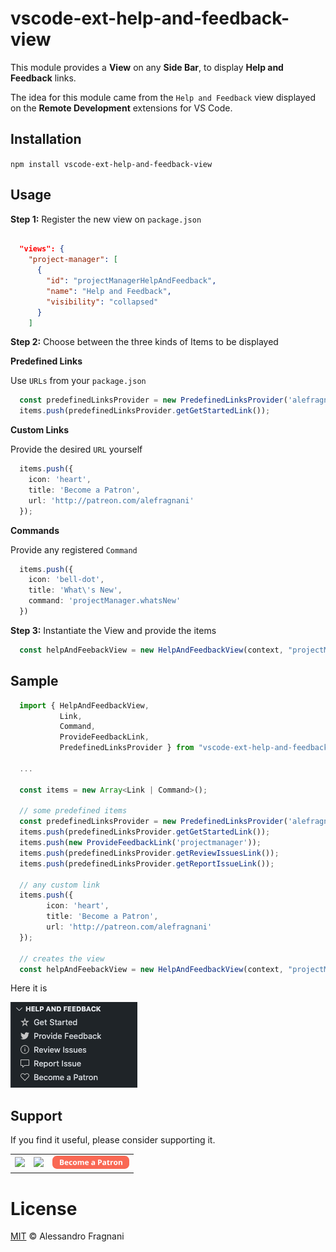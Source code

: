 # vscode-ext-help-and-feedback-view

This module provides a **View** on any **Side Bar**, to display **Help and Feedback** links. 

The idea for this module came from the `Help and Feedback` view displayed on the **Remote Development** extensions for VS Code.

## Installation

`npm install vscode-ext-help-and-feedback-view`

## Usage

**Step 1:** Register the new view on `package.json`

```json

  "views": {
    "project-manager": [
      {
        "id": "projectManagerHelpAndFeedback",
        "name": "Help and Feedback",
        "visibility": "collapsed"
      }
    ]
```

**Step 2:** Choose between the three kinds of Items to be displayed

**Predefined Links**

Use `URLs` from your `package.json`

```ts
  const predefinedLinksProvider = new PredefinedLinksProvider('alefragnani.project-manager');
  items.push(predefinedLinksProvider.getGetStartedLink());
```

**Custom Links**

Provide the desired `URL` yourself

```ts
  items.push({
    icon: 'heart',
    title: 'Become a Patron',
    url: 'http://patreon.com/alefragnani'
  });
```

**Commands**

Provide any registered `Command`

```ts
  items.push({
    icon: 'bell-dot',
    title: 'What\'s New',
    command: 'projectManager.whatsNew'
  })
```

**Step 3:** Instantiate the View and provide the items

```ts
  const helpAndFeebackView = new HelpAndFeedbackView(context, "projectManagerHelpAndFeedback", items);
```

## Sample

```ts
  import { HelpAndFeedbackView, 
           Link,
           Command,
           ProvideFeedbackLink,
           PredefinedLinksProvider } from "vscode-ext-help-and-feedback-view";

  ...

  const items = new Array<Link | Command>();

  // some predefined items
  const predefinedLinksProvider = new PredefinedLinksProvider('alefragnani.project-manager');
  items.push(predefinedLinksProvider.getGetStartedLink());
  items.push(new ProvideFeedbackLink('projectmanager'));
  items.push(predefinedLinksProvider.getReviewIssuesLink());
  items.push(predefinedLinksProvider.getReportIssueLink());
  
  // any custom link 
  items.push({
        icon: 'heart',
        title: 'Become a Patron',
        url: 'http://patreon.com/alefragnani'
  });
  
  // creates the view
  const helpAndFeebackView = new HelpAndFeedbackView(context, "projectManagerHelpAndFeedback", items);
```

Here it is

![printscreen](images/printscreen.png)

## Support

If you find it useful, please consider supporting it.

<table align="center" width="60%" border="0">
  <tr>
    <td>
      <a title="Paypal" href="https://www.paypal.com/cgi-bin/webscr?cmd=_donations&business=EP57F3B6FXKTU&lc=US&item_name=Alessandro%20Fragnani&item_number=vscode%20extensions&currency_code=USD&bn=PP%2dDonationsBF%3abtn_donate_SM%2egif%3aNonHosted"><img src="https://www.paypalobjects.com/en_US/i/btn/btn_donate_SM.gif"/></a>
    </td>
    <td>
      <a title="Paypal" href="https://www.paypal.com/cgi-bin/webscr?cmd=_donations&business=EP57F3B6FXKTU&lc=BR&item_name=Alessandro%20Fragnani&item_number=vscode%20extensions&currency_code=BRL&bn=PP%2dDonationsBF%3abtn_donate_SM%2egif%3aNonHosted"><img src="https://www.paypalobjects.com/pt_BR/i/btn/btn_donate_SM.gif"/></a>
    </td>
    <td>
      <a title="Patreon" href="https://www.patreon.com/alefragnani"><img src="https://raw.githubusercontent.com/alefragnani/oss-resources/master/images/button-become-a-patron-rounded-small.png"/></a>
    </td>
  </tr>
</table>

# License

[MIT](LICENSE.md) &copy; Alessandro Fragnani